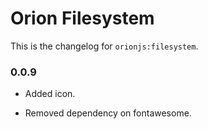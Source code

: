 Orion Filesystem
==========

This is the changelog for ```orionjs:filesystem```. 

### 0.0.9

- Added icon.

- Removed dependency on fontawesome.